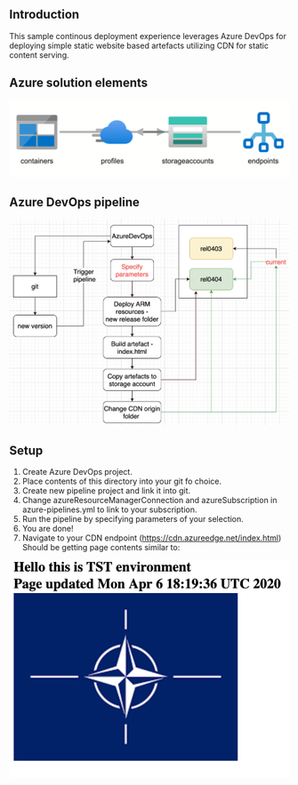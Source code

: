 ## Introduction 

This sample continous deployment experience leverages Azure DevOps for deploying simple static website based artefacts utilizing CDN for static content serving. 


## Azure solution elements

![image Solution](./azureelements.png)

## Azure DevOps pipeline 

![image Solution](./pipeline.png)

## Setup

1. Create Azure DevOps project.
2. Place contents of this directory into your git fo choice.
3. Create new pipeline project and link it into git.
4. Change azureResourceManagerConnection and azureSubscription in azure-pipelines.yml to link to your subscription.
5. Run the pipeline by specifying parameters of your selection.
6. You are done!
7. Navigate to your CDN endpoint (https://cdn.azureedge.net/index.html) Should be getting page contents similar to:

![image Solution](./result.png)





